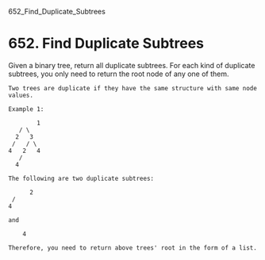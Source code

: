 652_Find_Duplicate_Subtrees
# 652. Find Duplicate Subtrees

Given a binary tree, return all duplicate subtrees. For each kind of duplicate subtrees, you
        only need to return the root node of any one of them.

    Two trees are duplicate if they have the same structure with same node values.

    Example 1: 

            1
       / \
      2   3
     /   / \
    4   2   4
       /
      4

    The following are two duplicate subtrees:

          2
     /
    4

    and

        4

    Therefore, you need to return above trees' root in the form of a list.